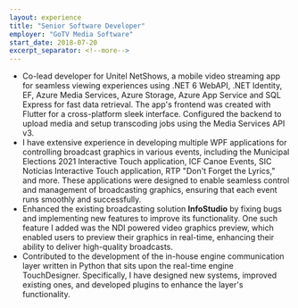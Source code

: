 ```yaml
---
layout: experience
title: "Senior Software Developer"
employer: "GoTV Media Software"
start_date: 2018-07-20
excerpt_separator: <!--more-->
---
```


- Co-lead developer for Unitel NetShows, a mobile video streaming app for seamless viewing experiences using .NET 6 WebAPI, .NET Identity, EF, Azure Media Services, Azure Storage, Azure App Service and SQL Express for fast data retrieval. The app's frontend was created with Flutter for a cross-platform sleek interface. Configured the backend to upload media and setup transcoding jobs using the Media Services API v3. 
- I have extensive experience in developing multiple WPF applications for controlling broadcast graphics in various events, including the Municipal Elections 2021 Interactive Touch application, ICF Canoe Events, SIC Notícias Interactive Touch application, RTP "Don't Forget the Lyrics," and more. These applications were designed to enable seamless control and management of broadcasting graphics, ensuring that each event runs smoothly and successfully.
- Enhanced the existing broadcasting solution **InfoStudio** by fixing bugs and implementing new features to improve its functionality. One such feature I added was the NDI powered video graphics preview, which enabled users to preview their graphics in real-time, enhancing their ability to deliver high-quality broadcasts.
- Contributed to the development of the in-house engine communication layer written in Python that sits upon the real-time engine TouchDesigner. Specifically, I have designed new systems, improved existing ones, and developed plugins to enhance the layer's functionality.

<!--more-->

